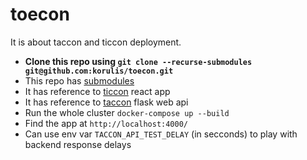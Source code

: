 # toecon

It is about taccon and ticcon deployment.

- __Clone this repo using `git clone --recurse-submodules git@github.com:korulis/toecon.git`__
- This repo has [submodules](https://git-scm.com/book/en/v2/Git-Tools-Submodules)
- It has reference to [ticcon](https://github.com/korulis/ticcon) react app
- It has reference to [taccon](https://github.com/korulis/taccon) flask web api
- Run the whole cluster `docker-compose up --build`
- Find the app at `http://localhost:4000/`
- Can use env var `TACCON_API_TEST_DELAY` (in secconds) to play with backend response delays
